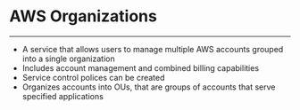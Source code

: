 # AWS Organizations
---
- A service that allows users to manage multiple AWS accounts grouped into a single organization
- Includes account management and combined billing capabilities
- Service control polices can be created
- Organizes accounts into OUs,  that are groups of accounts that serve specified applications